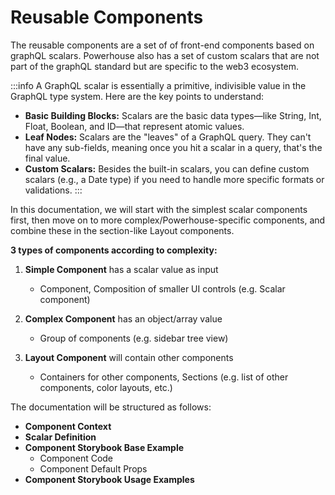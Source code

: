 # Reusable Components

The reusable components are a set of of front-end components based on graphQL scalars. Powerhouse also has a set of custom scalars that are not part of the graphQL standard but are specific to the web3 ecosystem.

:::info
A GraphQL scalar is essentially a primitive, indivisible value in the GraphQL type system. 
Here are the key points to understand:

- **Basic Building Blocks:** Scalars are the basic data types—like String, Int, Float, Boolean, and ID—that represent atomic values.
- **Leaf Nodes:** Scalars are the "leaves" of a GraphQL query. They can't have any sub-fields, meaning once you hit a scalar in a query, that's the final value.
- **Custom Scalars:** Besides the built-in scalars, you can define custom scalars (e.g., a Date type) if you need to handle more specific formats or validations.
:::

In this documentation, we will start with the simplest scalar components first, then move on to more complex/Powerhouse-specific components, and combine these in the section-like Layout components.

**3 types of components according to complexity:**

1. **Simple Component** has a scalar value as input 
    - Component, Composition of smaller UI controls (e.g. Scalar component)
    
2. **Complex Component** has an object/array value 
    - Group of components (e.g. sidebar tree view)
    
3. **Layout Component** will contain other components 
    - Containers for other components, Sections (e.g. list of other components, color layouts, etc.)

The documentation will be structured as follows:

- **Component Context**
- **Scalar Definition**
- **Component Storybook Base Example**
    - Component Code
    - Component Default Props
- **Component Storybook Usage Examples**
